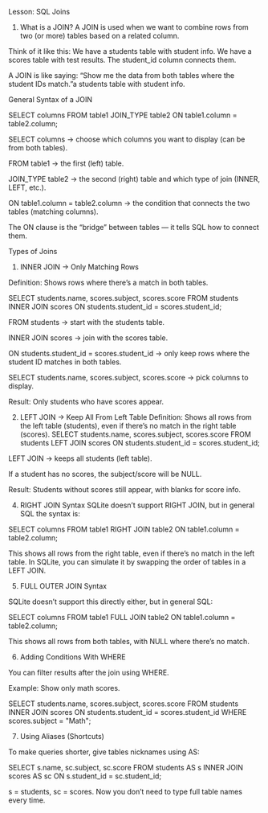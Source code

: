 Lesson: SQL Joins
1. What is a JOIN?
 A JOIN is used when we want to combine rows from two (or more) tables based on a related column.

Think of it like this:
We have a students table with student info.
We have a scores table with test results.
The student_id column connects them.

A JOIN is like saying:
“Show me the data from both tables where the student IDs match.”a students table with student info.

General Syntax of a JOIN

SELECT columns
FROM table1
JOIN_TYPE table2
ON table1.column = table2.column;

SELECT columns → choose which columns you want to display (can be from both tables).

FROM table1 → the first (left) table.

JOIN_TYPE table2 → the second (right) table and which type of join (INNER, LEFT, etc.).

ON table1.column = table2.column → the condition that connects the two tables (matching columns).

The ON clause is the “bridge” between tables — it tells SQL how to connect them.

Types of Joins
1) INNER JOIN → Only Matching Rows

Definition:
Shows rows where there’s a match in both tables.

SELECT students.name, scores.subject, scores.score
FROM students
INNER JOIN scores
  ON students.student_id = scores.student_id;

FROM students → start with the students table.

INNER JOIN scores → join with the scores table.

ON students.student_id = scores.student_id → only keep rows where the student ID matches in both tables.

SELECT students.name, scores.subject, scores.score → pick columns to display.

Result: Only students who have scores appear.


2) LEFT JOIN → Keep All From Left Table
Definition:
Shows all rows from the left table (students), even if there’s no match in the right table (scores).
SELECT students.name, scores.subject, scores.score
FROM students
LEFT JOIN scores
  ON students.student_id = scores.student_id;

LEFT JOIN → keeps all students (left table).

If a student has no scores, the subject/score will be NULL.

Result: Students without scores still appear, with blanks for score info.

4. RIGHT JOIN Syntax
SQLite doesn’t support RIGHT JOIN, but in general SQL the syntax is:

SELECT columns
FROM table1
RIGHT JOIN table2
  ON table1.column = table2.column;

This shows all rows from the right table, even if there’s no match in the left table.
In SQLite, you can simulate it by swapping the order of tables in a LEFT JOIN.

5. FULL OUTER JOIN Syntax

SQLite doesn’t support this directly either, but in general SQL:

SELECT columns
FROM table1
FULL JOIN table2
  ON table1.column = table2.column;

This shows all rows from both tables, with NULL where there’s no match.

6. Adding Conditions With WHERE

You can filter results after the join using WHERE.

Example: Show only math scores.

SELECT students.name, scores.subject, scores.score
FROM students
INNER JOIN scores
  ON students.student_id = scores.student_id
WHERE scores.subject = "Math";

7. Using Aliases (Shortcuts)

To make queries shorter, give tables nicknames using AS:

SELECT s.name, sc.subject, sc.score
FROM students AS s
INNER JOIN scores AS sc
  ON s.student_id = sc.student_id;

s = students, sc = scores.
Now you don’t need to type full table names every time.